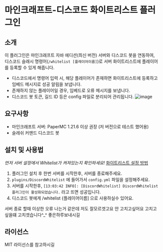 # 마인크래프트-디스코드 화이트리스트 플러그인

## 소개
이 플러그인은 마인크래프트 자바 에디션(최신 버전) 서버와 디스코드 봇을 연동하여, 
디스코드 슬래시 명령어(`/whitelist [플레이어이름]`)로 서버 화이트리스트에 플레이어를 등록할 수 있게 해줍니다.

- 디스코드에서 명령어 입력 시, 해당 플레이어가 존재하면 화이트리스트에 등록하고 임베드 메시지로 성공 알림을 보냅니다.
- 존재하지 않는 플레이어일 경우, 임베드로 오류 메시지를 보냅니다.
- 디스코드 봇 토큰, 길드 ID 등은 config 파일로 분리되어 관리됩니다.
![image](https://github.com/user-attachments/assets/3956cbdf-a611-4b2f-bfc8-f5adebb4c81d)


## 요구사항
- 마인크래프트 서버: PaperMC 1.21.6 이상 권장 (저 버전으로 테스트 했어용)
- 슬레쉬 커맨드 디스코드 봇 

## 설치 및 사용법
*먼저 서버 설정에서 Whitelist가 켜져있는지 확인하세요!*
[화이트리스트 설정 방법](https://docs.papermc.io/paper/next-steps/#whitelisting)

1. 플러그인 설치 후 한번 서버를 시작한후, 서버를 종료해주세요.
2. `plugins/DiscordWhitelist` 에 들어가서 `config.yml` 파일을 설정해주세요.
3. 서버를 시작한후, `[13:03:42 INFO]: [DiscordWhitelist] DiscordWhitelist 플러그인이 활성화되었습니다.` 라고 뜨면 성공입니다.
4. 디스코드 봇에게 /whitelist {플레이어이름] 으로 사용하실수 있어요.

서버 종료 할때 이상한 오류 나는거 같은데 저도 잘모르겟고요 안 고치고싶어요 고치고싶을떄 고치겟습니다^_^ 좋은하루보내시길

## 라이선스
MIT 라이선스를 참고하시길
